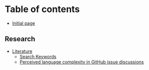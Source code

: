 # Table of contents

* [Initial page](README.md)

## Research

* [Literature](research/literature/README.md)
  * [Search Keywords](research/literature/search-keywords.md)
  * [Perceived language complexity in GitHub issue discussions](research/literature/perceived-language-complexity-in-github-issue-discussions.md)

